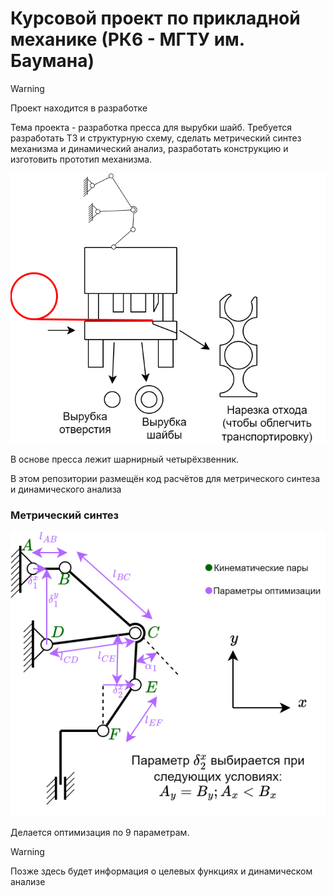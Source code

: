 # Курсовой проект по прикладной механике (РК6 - МГТУ им. Баумана)

> [!WARNING]
> Проект находится в разработке

Тема проекта - разработка пресса для вырубки шайб. Требуется разработать ТЗ и структурную схему, сделать метрический синтез механизма и динамический анализ, разработать конструкцию и изготовить прототип механизма.

<img src="img/полуконструктивноеИзображение.svg" />

В основе пресса лежит шарнирный четырёхзвенник.

В этом репозитории размещён код расчётов для метрического синтеза и динамического анализа

### Метрический синтез

<img src="img/параметрыОптимизации.svg" />

Делается оптимизация по 9 параметрам.

> [!WARNING]
> Позже здесь будет информация о целевых функциях и динамическом анализе
